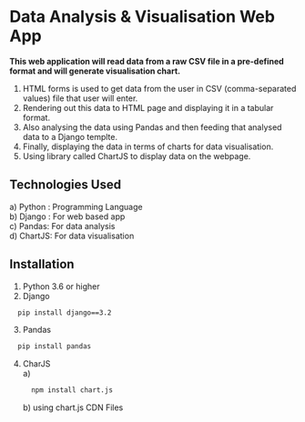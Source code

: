 
# Data Analysis & Visualisation Web App

**This web application will read data from a raw CSV file in a pre-defined format and will generate visualisation chart.**
1) HTML forms is used to get data from the user in CSV (comma-separated values) file that user will enter.
2) Rendering out this data to HTML page and displaying it in a tabular format.
3) Also analysing the data using Pandas and then feeding that analysed data to a Django templte.
4) Finally, displaying the data in terms of charts for data visualisation. 
5) Using library called ChartJS to display data on the webpage.

## Technologies Used
a) Python : Programming Language    
b) Django : For web based app  
c) Pandas: For data analysis  
d) ChartJS: For data visualisation  

## Installation

1) Python 3.6 or higher
2) Django 

```bash
  pip install django==3.2
```
3) Pandas 
```bash
  pip install pandas 
```
4) CharJS  
   a) 
      ```bash
        npm install chart.js
      ```  
   b) using chart.js CDN Files


